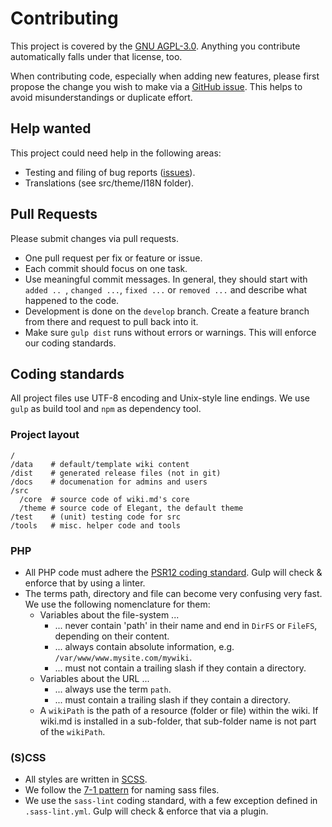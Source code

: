 # Contributing

This project is covered by the [GNU AGPL-3.0](LICENSE.md). Anything you contribute automatically falls under that license, too.

When contributing code, especially when adding new features, please first propose the change you wish to make via a [GitHub issue](https://github.com/nerdreich/wiki.md/issues). This helps to avoid misunderstandings or duplicate effort.

## Help wanted

This project could need help in the following areas:

* Testing and filing of bug reports ([issues](https://github.com/nerdreich/wiki.md/issues)).
* Translations (see src/theme/I18N folder).

## Pull Requests

Please submit changes via pull requests.

* One pull request per fix or feature or issue.
* Each commit should focus on one task.
* Use meaningful commit messages. In general, they should start with `added .. `, `changed ...`, `fixed ...` or `removed ...` and describe what happened to the code.
* Development is done on the `develop` branch. Create a feature branch from there and request to pull back into it.
* Make sure `gulp dist` runs without errors or warnings. This will enforce our coding standards.

## Coding standards

All project files use UTF-8 encoding and Unix-style line endings. We use `gulp` as build tool and `npm` as dependency tool.

### Project layout

```
/
/data    # default/template wiki content
/dist    # generated release files (not in git)
/docs    # documenation for admins and users
/src
  /core  # source code of wiki.md's core
  /theme # source code of Elegant, the default theme
/test    # (unit) testing code for src
/tools   # misc. helper code and tools
```

### PHP

* All PHP code must adhere the [PSR12 coding standard](https://www.php-fig.org/psr/psr-12/). Gulp will check & enforce that by using a linter.
* The terms path, directory and file can become very confusing very fast. We use the following nomenclature for them:
  * Variables about the file-system ...
    * ... never contain 'path' in their name and end in `DirFS` or `FileFS`, depending on their content.
    * ... always contain absolute information, e.g. `/var/www/www.mysite.com/mywiki`.
    * ... must not contain a trailing slash if they contain a directory.
  * Variables about the URL ...
    * ... always use the term `path`.
    * ... must contain a trailing slash if they contain a directory.
  * A `wikiPath` is the path of a resource (folder or file) within the wiki. If wiki.md is installed in a sub-folder, that sub-folder name is not part of the `wikiPath`.

### (S)CSS

* All styles are written in [SCSS](https://sass-lang.com/).
* We follow the [7-1 pattern](https://sass-guidelin.es/#the-7-1-pattern) for naming sass files.
* We use the `sass-lint` coding standard, with a few exception defined in `.sass-lint.yml`. Gulp will check & enforce that via a plugin.
